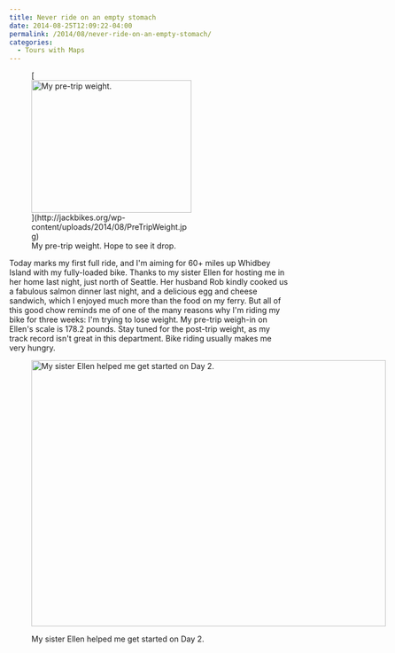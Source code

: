 ```yaml
---
title: Never ride on an empty stomach
date: 2014-08-25T12:09:22-04:00
permalink: /2014/08/never-ride-on-an-empty-stomach/
categories:
  - Tours with Maps
---
```

<figure id="attachment_24" aria-describedby="caption-attachment-24" style="width: 289px" class="wp-caption alignright">[<img class="size-full wp-image-24" src="http://jackbikes.org/wp-content/uploads/2014/08/PreTripWeight.jpg" alt="My pre-trip weight. " width="289" height="239" />](http://jackbikes.org/wp-content/uploads/2014/08/PreTripWeight.jpg)<figcaption id="caption-attachment-24" class="wp-caption-text">My pre-trip weight. Hope to see it drop.</figcaption></figure>

Today marks my first full ride, and I'm aiming for 60+ miles up Whidbey Island with my fully-loaded bike. Thanks to my sister Ellen for hosting me in her home last night, just north of Seattle. Her husband Rob kindly cooked us a fabulous salmon dinner last night, and a delicious egg and cheese sandwich, which I enjoyed much more than the food on my ferry. But all of this good chow reminds me of one of the many reasons why I'm riding my bike for three weeks: I'm trying to lose weight. My pre-trip weigh-in on Ellen's scale is 178.2 pounds. Stay tuned for the post-trip weight, as my track record isn't great in this department. Bike riding usually makes me very hungry.<figure id="attachment_25" aria-describedby="caption-attachment-25" style="width: 640px" class="wp-caption alignright">

[<img class="size-full wp-image-25" src="http://jackbikes.org/wp-content/uploads/2014/08/EllenJack.jpg" alt="My sister Ellen helped me get started on Day 2." width="640" height="480" srcset="https://jackbikes.org/wp-content/uploads/2014/08/EllenJack.jpg 640w, https://jackbikes.org/wp-content/uploads/2014/08/EllenJack-300x225.jpg 300w" sizes="(max-width: 640px) 100vw, 640px" />](http://jackbikes.org/wp-content/uploads/2014/08/EllenJack.jpg)<figcaption id="caption-attachment-25" class="wp-caption-text">My sister Ellen helped me get started on Day 2.</figcaption></figure>
